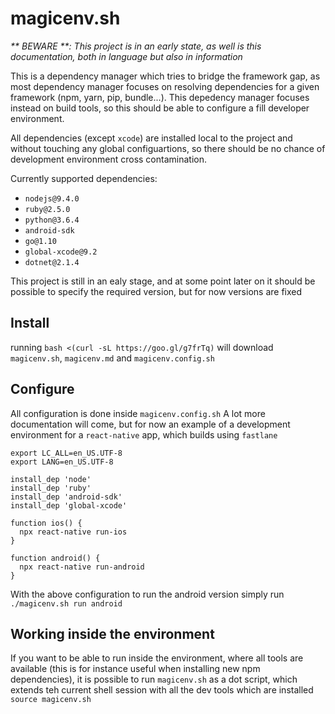 # magicenv.sh

_** BEWARE **: This project is in an early state, as well is this documentation, both in language but also in information_

This is a dependency manager which tries to bridge the framework gap, as most dependency manager focuses on resolving dependencies for a given framework (npm, yarn, pip, bundle...). This depedency manager focuses instead on build tools, so this should be able to configure a fill developer environment.

All dependencies (except `xcode`) are installed local to the project and without touching any global configuartions, so there should be no chance of development environment cross contamination.

Currently supported dependencies:
* `nodejs@9.4.0`
* `ruby@2.5.0`
* `python@3.6.4`
* `android-sdk`
* `go@1.10`
* `global-xcode@9.2`
* `dotnet@2.1.4`

This project is still in an ealy stage, and at some point later on it should be possible to specify the required version, but for now versions are fixed

## Install

running `bash <(curl -sL https://goo.gl/g7frTq)` will download `magicenv.sh`, `magicenv.md` and `magicenv.config.sh`

## Configure

All configuration is done inside `magicenv.config.sh`
A lot more documentation will come, but for now an example of a development environment for a `react-native` app, which builds using `fastlane`

```shell
export LC_ALL=en_US.UTF-8
export LANG=en_US.UTF-8

install_dep 'node'
install_dep 'ruby'
install_dep 'android-sdk'
install_dep 'global-xcode'

function ios() {
  npx react-native run-ios
}

function android() {
  npx react-native run-android
}
```

With the above configuration to run the android version simply run `./magicenv.sh run android`

## Working inside the environment

If you want to be able to run inside the environment, where all tools are available (this is for instance useful when installing new npm dependencies), it is possible to run `magicenv.sh` as a dot script, which extends teh current shell session with all the dev tools which are installed `source magicenv.sh`